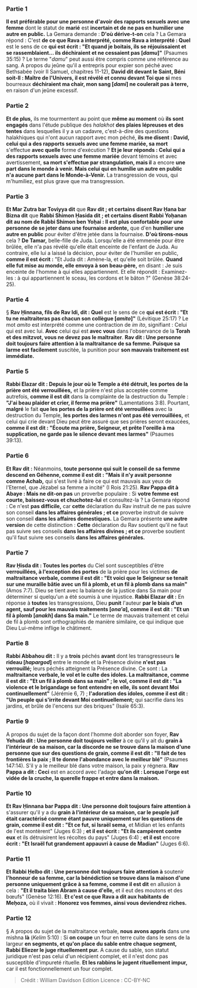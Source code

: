 
### Partie 1
<b>Il est préférable pour une personne d'avoir des rapports sexuels avec une femme</b> dont le statut de <b>marié</b> est <b>incertain et de ne pas en humilier une autre en public.</b> La Gemara demande : <b>D'où dérive-t-on</b> cela ? La Gemara répond : C'est <b>de ce que Rava a interprété, comme Rava a interprété : Quel</b> est le sens de ce <b>qui est écrit : "Et quand je boitais, ils se réjouissaient et se rassemblaient... ils déchiraient et ne cessaient pas [<i>damu</i>]"</b> (Psaumes 35:15) ? Le terme "<i>damu</i>" peut aussi être compris comme une référence au sang. A propos du jeûne qu'il a entrepris pour expier son péché avec Bethsabée (voir II Samuel, chapitres 11-12), <b>David dit devant le Saint, Béni soit-Il : Maître de l'Univers, il est révélé et connu devant Toi que si</b> mes bourreaux <b>déchiraient ma chair, mon sang [<i>dami</i>] ne coulerait pas à terre,</b> en raison d'un jeûne excessif.

### Partie 2
<b>Et de plus,</b> ils me tourmentent au point que <b>même au moment</b> où <b>ils sont engagés</b> dans l'étude publique des <i>halakhot</i> <b>des plaies lépreuses et des tentes</b> dans lesquelles il y a un cadavre, c'est-à-dire des questions halakhiques qui n'ont aucun rapport avec mon péché, <b>ils me disent : David, celui qui a des rapports sexuels avec une femme mariée, sa mort</b> s'effectue <b>avec quelle</b> forme d'exécution ? <b>Et je leur réponds : Celui qui a des rapports sexuels avec une femme mariée</b> devant témoins et avec avertissement, <b>sa mort s'effectue par strangulation, mais il</b> a encore <b>une part dans le monde à venir. Mais celui qui en humilie un autre en public n'a aucune part dans le Monde-à-Venir.</b> La transgression de vous, qui m'humiliez, est plus grave que ma transgression.

### Partie 3
<b>Et Mar Zutra bar Toviyya dit</b> que <b>Rav dit ; et certains disent Rav Ḥana bar Bizna dit</b> que <b>Rabbi Shimon Ḥasida dit ; et certains disent Rabbi Yoḥanan dit au nom de Rabbi Shimon ben Yoḥai : Il est plus confortable pour une personne de se jeter dans une fournaise ardente,</b> que d'en <b>humilier une autre en public</b> pour éviter d'être jetée dans la fournaise. <b>D'où tirons-nous</b> cela ? <b>De Tamar,</b> belle-fille de Juda. Lorsqu'elle a été emmenée pour être brûlée, elle n'a pas révélé qu'elle était enceinte de l'enfant de Juda. Au contraire, elle lui a laissé la décision, pour éviter de l'humilier en public, <b>comme il est écrit :</b> "Et Juda dit : Amène-la, et qu'elle soit brûlée. <b>Quand elle fut mise au monde, elle envoya à son beau-père,</b> en disant : Je suis enceinte de l'homme à qui elles appartiennent. Et elle répondit : Examinez-les : à qui appartiennent le sceau, les cordons et le bâton ?" (Genèse 38:24-25).

### Partie 4
§ <b>Rav Ḥinnana, fils de Rav Idi, dit : Quel</b> est le sens de ce <b>qui est écrit : "Et tu ne maltraiteras pas chacun son collègue [<i>amito</i>]"</b> (Lévitique 25:17) ? Le mot <i>amito</i> est interprété comme une contraction de <i>im ito</i>, signifiant : Celui qui est avec lui. <b>Avec</b> celui qui est <b>avec vous</b> dans l'observance de la <b>Torah et des mitzvot, vous ne devez pas le maltraiter</b>. <b>Rav dit : Une personne doit toujours faire attention à la maltraitance de sa femme. Puisque sa larme est facilement</b> suscitée, la punition pour <b>son mauvais traitement est immédiate.</b>

### Partie 5
<b>Rabbi Elazar dit : Depuis le jour où le Temple a été détruit, les portes de la prière ont été verrouillées,</b> et la prière n'est plus acceptée comme autrefois, <b>comme il est dit</b> dans la complainte de la destruction du Temple : <b>"J'ai beau plaider et crier, il ferme ma prière"</b> (Lamentations 3:8). Pourtant, <b>malgré</b> le fait <b>que les portes de la prière ont été verrouillées</b> avec la destruction du Temple, <b>les portes des larmes n'ont pas été verrouillées,</b> et celui qui crie devant Dieu peut être assuré que ses prières seront exaucées, <b>comme il est dit : "Écoute ma prière, Seigneur, et prête l'oreille à ma supplication, ne garde pas le silence devant mes larmes"</b> (Psaumes 39:13).

### Partie 6
<b>Et Rav dit :</b> Néanmoins, <b>toute personne qui suit le conseil de sa femme descend en Géhenne, comme il est dit : "Mais il n'y avait personne comme Achab,</b> qui s'est livré à faire ce qui est mauvais aux yeux de l'Eternel, que Jézabel sa femme a incité" (I Rois 21:25). <b>Rav Pappa dit à Abaye : Mais ne dit-on pas</b> un proverbe populaire : Si <b>votre femme est courte, baissez-vous et chuchotez-lui</b> et consultez-la ? La Gemara répond : Ce n'est <b>pas difficile,</b> car <b>cette</b> déclaration du Rav instruit de ne pas suivre son conseil <b>dans les affaires générales ; et ce</b> proverbe instruit de suivre son conseil <b>dans les affaires domestiques.</b> La Gemara présente <b>une autre version</b> de cette distinction : <b>Cette</b> déclaration du Rav soutient qu'il ne faut pas suivre ses conseils <b>dans les affaires divines ; et ce</b> proverbe soutient qu'il faut suivre ses conseils <b>dans les affaires générales.</b>

### Partie 7
<b>Rav Ḥisda dit : Toutes les portes</b> du Ciel sont susceptibles d'être <b>verrouillées, à l'exception des portes</b> de la prière pour les victimes <b>de</b> <b>maltraitance verbale, comme il est dit : "Et voici que le Seigneur se tenait sur une muraille bâtie avec un fil à plomb, et un fil à plomb dans sa main"</b> (Amos 7:7). Dieu se tient avec la balance de la justice dans Sa main pour déterminer si quelqu'un a été soumis à une injustice. <b>Rabbi Elazar dit :</b> En réponse à <b>toutes</b> les transgressions, Dieu <b>punit</b> l'auteur <b>par le biais d'un agent, sauf pour les mauvais traitements [<i>ona'a</i>], comme il est dit : "Et un fil à plomb [<i>anakh</i>] dans Sa main."</b> Le terme de mauvais traitement et celui de fil à plomb sont orthographiés de manière similaire, ce qui indique que Dieu Lui-même inflige le châtiment.

### Partie 8
<b>Rabbi Abbahou dit :</b> Il y a <b>trois</b> péchés <b>avant</b> dont les transgresseurs <b>le rideau [<i>hapargod</i>]</b> entre le monde et la Présence divine <b>n'est pas verrouillé;</b> leurs péchés atteignent la Présence divine. Ce sont : La <b>maltraitance verbale, le vol et le culte des idoles. La maltraitance, comme il est dit : "Et un fil à plomb dans sa main" ; le vol, comme il est dit : "La violence et le brigandage se font entendre en elle, ils sont devant Moi continuellement"</b> (Jérémie 6, 7) ; <b>l'adoration des idoles, comme il est dit : "Un peuple qui s'irrite devant Moi continuellement;</b> qui sacrifie dans les jardins, et brûle de l'encens sur des briques" (Isaïe 65:3).

### Partie 9
A propos du sujet de la façon dont l'homme doit aborder son foyer, <b>Rav Yehuda dit : Une personne doit toujours veiller</b> à ce qu'il y ait du <b>grain à l'intérieur de sa maison, car la discorde ne se trouve dans la maison d'une personne que sur des questions de grain, comme il est dit : "Il fait de tes frontières la paix ; Il te donne l'abondance avec le meilleur blé"</b> (Psaumes 147:14). S'il y a le meilleur blé dans votre maison, la paix y régnera. <b>Rav Pappa a dit : Ceci</b> est en accord avec l'adage <b>qu'on dit : Lorsque l'orge est vidée de la cruche, la querelle frappe et entre dans la maison.</b>

### Partie 10
<b>Et Rav Ḥinnana bar Pappa dit : Une personne doit toujours faire attention à</b> s'assurer qu'il y a du <b>grain à l'intérieur de sa maison, car le peuple juif était caractérisé comme étant pauvre uniquement sur les questions de grain, comme il est dit : "Et ce fut, si Israël sema,</b> et Midian et les enfants de l'est montèrent" (Juges 6:3) ; <b>et il est écrit : "Et ils campèrent contre eux</b> et ils détruisirent les récoltes du pays" (Juges 6:4) ; <b>et il est</b> encore <b>écrit : "Et Israël fut grandement appauvri à cause de Madian"</b> (Juges 6:6).

### Partie 11
<b>Et Rabbi Ḥelbo dit : Une personne doit toujours faire attention à</b> soutenir <b>l'honneur de sa femme, car la bénédiction se trouve dans la maison d'une personne uniquement grâce à sa femme, comme il est dit</b> en allusion à cela : <b>"Et il traita bien Abram à cause d'elle,</b> et il eut des moutons et des bœufs" (Genèse 12:16). <b>Et c'est ce que Rava a dit aux habitants de Meḥoza,</b> où il vivait : <b>Honorez vos femmes, ainsi vous deviendrez riches.</b>

### Partie 12
§ A propos du sujet de la maltraitance verbale, <b>nous avons appris</b> dans une mishna <b>là</b> (<i>Kelim</i> 5:10) : Si <b>on coupe</b> un four en terre cuite dans le sens de la largeur <b>en segments, et qu'on place du sable entre chaque segment, Rabbi Eliezer le juge rituellement pur.</b> A cause du sable, son statut juridique n'est pas celui d'un récipient complet, et il n'est donc pas susceptible d'impureté rituelle. <b>Et les rabbins le jugent rituellement impur,</b> car il est fonctionnellement un four complet.

>Crédit : William Davidson Edition
>Licence : CC-BY-NC